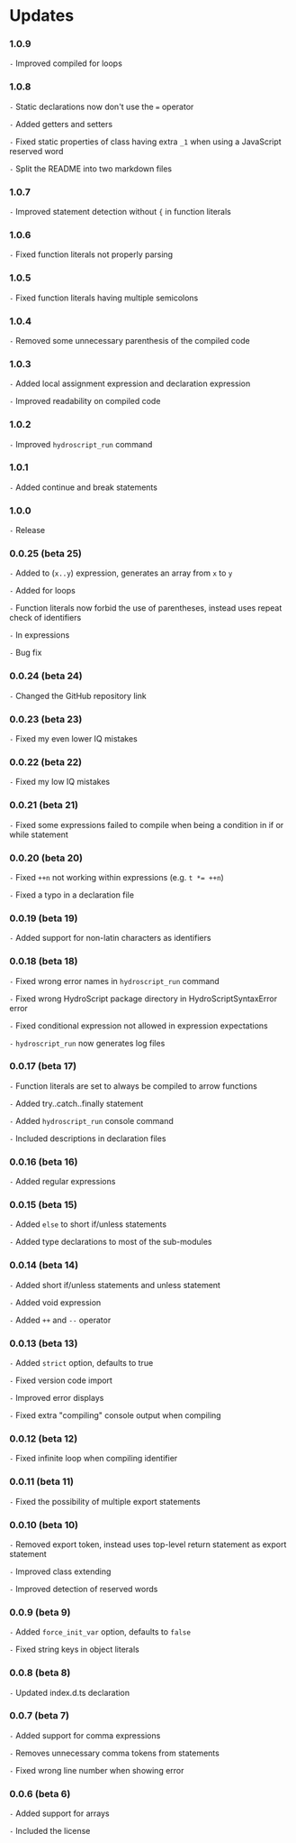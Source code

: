 # Updates

### 1.0.9

` - ` Improved compiled for loops

### 1.0.8

` - ` Static declarations now don't use the `=` operator

` - ` Added getters and setters

` - ` Fixed static properties of class having extra `_1` when using a JavaScript reserved word

` - ` Split the README into two markdown files

### 1.0.7

` - ` Improved statement detection without `{` in function literals

### 1.0.6

` - ` Fixed function literals not properly parsing

### 1.0.5

` - ` Fixed function literals having multiple semicolons

### 1.0.4

` - ` Removed some unnecessary parenthesis of the compiled code

### 1.0.3

` - ` Added local assignment expression and declaration expression

` - ` Improved readability on compiled code

### 1.0.2

` - ` Improved `hydroscript_run` command

### 1.0.1

` - ` Added continue and break statements

### 1.0.0

` - ` Release

### 0.0.25 (beta 25)

` - ` Added to (`x..y`) expression, generates an array from `x` to `y`

` - ` Added for loops

` - ` Function literals now forbid the use of parentheses, instead uses repeat check of identifiers

` - ` In expressions

` - ` Bug fix

### 0.0.24 (beta 24)

` - ` Changed the GitHub repository link

### 0.0.23 (beta 23)

` - ` Fixed my even lower IQ mistakes

### 0.0.22 (beta 22)

` - ` Fixed my low IQ mistakes

### 0.0.21 (beta 21)

` - ` Fixed some expressions failed to compile when being a condition in if or while statement

### 0.0.20 (beta 20)

` - ` Fixed `++n` not working within expressions (e.g. `t *= ++n`)

` - ` Fixed a typo in a declaration file

### 0.0.19 (beta 19)

` - ` Added support for non-latin characters as identifiers

### 0.0.18 (beta 18)

` - ` Fixed wrong error names in `hydroscript_run` command

` - ` Fixed wrong HydroScript package directory in HydroScriptSyntaxError error

` - ` Fixed conditional expression not allowed in expression expectations

` - ` `hydroscript_run` now generates log files

### 0.0.17 (beta 17)

` - ` Function literals are set to always be compiled to arrow functions

` - ` Added try..catch..finally statement

` - ` Added `hydroscript_run` console command

` - ` Included descriptions in declaration files

### 0.0.16 (beta 16)

` - ` Added regular expressions

### 0.0.15 (beta 15)

` - ` Added `else` to short if/unless statements

` - ` Added type declarations to most of the sub-modules

### 0.0.14 (beta 14)

` - ` Added short if/unless statements and unless statement

` - ` Added void expression

` - ` Added `++` and `--` operator

### 0.0.13 (beta 13)

` - ` Added `strict` option, defaults to true

` - ` Fixed version code import

` - ` Improved error displays

` - ` Fixed extra "compiling" console output when compiling

### 0.0.12 (beta 12)

` - ` Fixed infinite loop when compiling identifier

### 0.0.11 (beta 11)

` - ` Fixed the possibility of multiple export statements

### 0.0.10 (beta 10)

` - ` Removed export token, instead uses top-level return statement as export statement

` - ` Improved class extending

` - ` Improved detection of reserved words

### 0.0.9 (beta 9)

` - ` Added `force_init_var` option, defaults to `false`

` - ` Fixed string keys in object literals

### 0.0.8 (beta 8)

` - ` Updated index.d.ts declaration

### 0.0.7 (beta 7)

` - ` Added support for comma expressions

` - ` Removes unnecessary comma tokens from statements

` - ` Fixed wrong line number when showing error

### 0.0.6 (beta 6)

` - ` Added support for arrays

` - ` Included the license